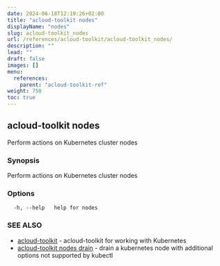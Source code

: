 ```yaml
---
date: 2024-06-18T12:19:26+02:00
title: "acloud-toolkit nodes"
displayName: "nodes"
slug: acloud-toolkit_nodes
url: /references/acloud-toolkit/acloud-toolkit_nodes/
description: ""
lead: ""
draft: false
images: []
menu:
  references:
    parent: "acloud-toolkit-ref"
weight: 758
toc: true
---
```

## acloud-toolkit nodes

Perform actions on Kubernetes cluster nodes

### Synopsis

Perform actions on Kubernetes cluster nodes

### Options

```
  -h, --help   help for nodes
```

### SEE ALSO

* [acloud-toolkit](/references/acloud-toolkit/acloud-toolkit/)	 - acloud-toolkit for working with Kubernetes
* [acloud-toolkit nodes drain](/references/acloud-toolkit/acloud-toolkit_nodes_drain/)	 - drain a kubernetes node with additional options not supported by kubectl

